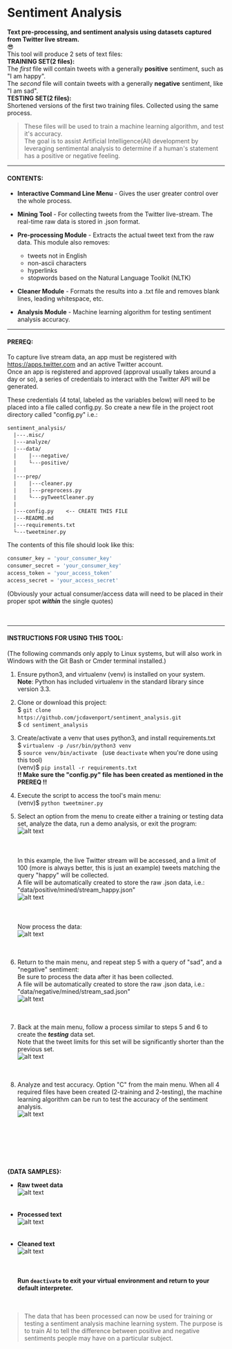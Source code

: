 # Sentiment Analysis
**Text pre-processing, and sentiment analysis using datasets captured from Twitter live stream.**  
:sunglasses:  
This tool will produce 2 sets of text files:  
**TRAINING SET(2 files):**  
The *first* file will contain tweets with a generally **positive** sentiment, such as "I am happy".  
The *second* file will contain tweets with a generally **negative** sentiment, like "I am sad".  
**TESTING SET(2 files):**  
Shortened versions of the first two training files.  Collected using the same process.     
> These files will be used to train a machine learning algorithm, and test it's accuracy.  
>The goal is to assist Artificial Intelligence(AI) development by leveraging sentimental analysis to determine if a
> human's statement has a positive or negative feeling.
---

#### CONTENTS:  
* **Interactive Command Line Menu** - Gives the user greater control over the whole process.  
* **Mining Tool** - For collecting tweets from the Twitter live-stream.  The real-time raw data is stored in .json
 format.  
* **Pre-processing Module** - Extracts the actual tweet text from the raw data.  This module also removes:  
  * tweets not in English
  * non-ascii characters
  * hyperlinks
  * stopwords based on the Natural Language Toolkit (NLTK)  
  
* **Cleaner Module** - Formats the results into a .txt file and removes blank lines, leading whitespace, etc.  
* **Analysis Module** - Machine learning algorithm for testing sentiment analysis accuracy.

---
#### PREREQ:  
To capture live stream data, an app must be registered with https://apps.twitter.com and an active Twitter account.  
Once an app is registered and approved (approval usually takes around a day or so), a series of credentials to
 interact with the Twitter API will be generated.  
 
 These credentials (4 total, labeled as the variables below) will need to be placed into a file called config.py.  So
  create a new file in the project root directory called "config.py" i.e.:  
  ```
sentiment_analysis/
    |---.misc/
    |---analyze/
    |---data/
    |    |---negative/
    |    └---positive/
    |    
    |---prep/
    |    |---cleaner.py
    |    |---preprocess.py
    |    └---pyTweetCleaner.py
    |
    |---config.py    <-- CREATE THIS FILE
    |---README.md
    |---requirements.txt
    └---tweetminer.py
```
  The contents of this file should look like this:  
  ```python
consumer_key = 'your_consumer_key'
consumer_secret = 'your_consumer_key'
access_token = 'your_access_token'
access_secret = 'your_access_secret'
```
(Obviously your actual consumer/access data will need to be placed in their proper spot ***within*** the single
 quotes)  
<br></br>  

---  
#### INSTRUCTIONS FOR USING THIS TOOL:  
(The following commands only apply to Linux systems, but will also work in Windows with the Git Bash or Cmder terminal
 installed.)
 1. Ensure python3, and virtualenv (venv) is installed on your system.  
 **Note**: Python has included virtualenv in the standard library since version 3.3.  
 
 2. Clone or download this project:  
$ <code>git clone ht<k>tps</k>://github.com/jcdavenport/sentiment_analysis.git</code>   
$ <code>cd sentiment_analysis</code>
 
 3. Create/activate a venv that uses python3, and install requirements.txt  
 $ <code>virtualenv -p /usr/bin/python3 venv</code>  
 $ <code>source venv/bin/activate</code>&nbsp;&nbsp;&nbsp;(use <code>deactivate</code> when you're done using this
  tool)  
 (venv)$ <code>pip install -r requirements.txt</code>  
 <b>!! Make sure the "config.py" file has been created as mentioned in the PREREQ !!</b>  
 
 4. Execute the script to access the tool's main menu:  
 (venv)$ <code>python tweetminer.py</code>   
 
 5. Select an option from the menu to create either a training or testing data set, analyze the data, run a demo
  analysis, or exit the program:  
 ![alt text](\.misc/main_menu.PNG "main menu")  
 <br></br>  
 In this example, the live Twitter stream will be accessed, and a limit of 100 (more is always better, this is just
  an example) tweets matching the query "happy" will be collected.  
 A file will be automatically created to store the raw .json data, i.e.:  
 "data/positive/mined/stream_happy.json"   
 ![alt text](\.misc/create_training.PNG "training data")  
  <br></br>  
 Now process the data:  
 ![alt text](\.misc/capture.PNG "training data")  
 <br></br>  
 
 6. Return to the main menu, and repeat step 5 with a query of "sad", and a "negative" sentiment:  
 Be sure to process the data after it has been collected.  
 A file will be automatically created to store the raw .json data, i.e.:  
 "data/negative/mined/stream_sad.json"  
 ![alt text](\.misc/create_training_sad.PNG "training data")  
 <br></br>   
 
 7. Back at the main menu, follow a process similar to steps 5 and 6 to create the ***testing*** data set.  
 Note that the tweet limits for this set will be significantly shorter than the previous set.  
   ![alt text](\.misc/create_testing.PNG "testing data")  
   <br></br>  
 
 8. Analyze and test accuracy. Option "C" from the main menu. When all 4 required files have been created (2-training
  and 2-testing), the machine learning algorithm can be run to test the accuracy of the sentiment analysis.  
  ![alt text](\.misc/analysis.PNG "analyzing data")
 
 <br></br>  
 <br></br>    
 **{DATA SAMPLES}:**  
 
 * **Raw tweet data**  
 ![alt text](\.misc/raw_tweet.PNG "raw data")  
 <br></br>  
 * **Processed text**  
 ![alt text](\.misc/processed.PNG "processed text")  
 <br></br>  
 * **Cleaned text**  
 ![alt text](\.misc/cleaned.PNG "cleaned text")  
 <br></br>  
 **Run <code>deactivate</code> to exit your virtual environment and return to your default interpreter.**  
 <br></br>
>The data that has been processed can now be used for training or testing a sentiment analysis machine
> learning system.  The purpose is to train AI to tell the difference between positive and negative sentiments people
> may have on a particular subject.  
    
 <br></br>


 
<br></br>